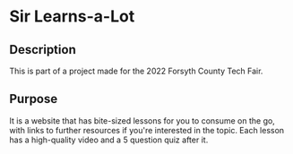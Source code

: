 # Sir Learns-a-Lot

## Description

This is part of a project made for the 2022 Forsyth County Tech Fair.

## Purpose

It is a website that has bite-sized lessons for you to consume on the go, with links to further resources if you're interested in the topic. Each lesson has a high-quality video and a 5 question quiz after it.
